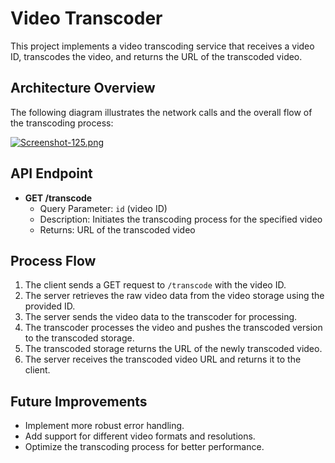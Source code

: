 # Video Transcoder

This project implements a video transcoding service that receives a video ID, transcodes the video, and returns the URL of the transcoded video.

## Architecture Overview

The following diagram illustrates the network calls and the overall flow of the transcoding process:

[![Screenshot-125.png](https://i.postimg.cc/W1tCSQyB/Screenshot-125.png)](https://postimg.cc/ZWtw5D4H)

## API Endpoint

- **GET /transcode**
  - Query Parameter: `id` (video ID)
  - Description: Initiates the transcoding process for the specified video
  - Returns: URL of the transcoded video

## Process Flow

1. The client sends a GET request to `/transcode` with the video ID.
2. The server retrieves the raw video data from the video storage using the provided ID.
3. The server sends the video data to the transcoder for processing.
4. The transcoder processes the video and pushes the transcoded version to the transcoded storage.
5. The transcoded storage returns the URL of the newly transcoded video.
6. The server receives the transcoded video URL and returns it to the client.

## Future Improvements

- Implement more robust error handling.
- Add support for different video formats and resolutions.
- Optimize the transcoding process for better performance.


